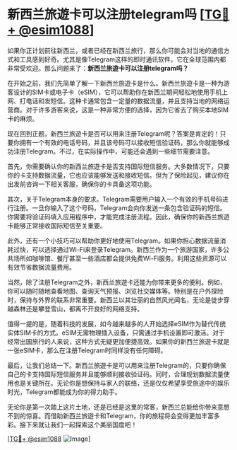 # 新西兰旅遊卡可以注册telegram吗 [[TG💪+ @esim1088](https://t.me/s/esim1088)]

如果你正计划前往新西兰，或者已经在新西兰旅行，那么你可能会对当地的通信方式和工具感到好奇。尤其是像Telegram这样的即时通讯软件，它在全球范围内都非常受欢迎。那么问题来了：**新西兰旅遊卡可以注册telegram吗？**

在开始之前，我们先简单了解一下新西兰旅遊卡是什么。新西兰旅遊卡是一种为游客设计的SIM卡或电子卡（eSIM），它可以帮助你在新西兰期间轻松地使用手机上网、打电话和发短信。这种卡通常包含一定量的数据流量，并且支持当地的网络运营商。对于许多游客来说，这是一种非常方便的选择，因为它省去了购买本地SIM卡的麻烦。

现在回到正题，新西兰旅遊卡是否可以用来注册Telegram呢？答案是肯定的！只要你拥有一个有效的电话号码，并且该号码可以接收短信验证码，那么你就能够成功注册Telegram。不过，在实际操作中，可能还会遇到一些细节需要注意。

首先，你需要确认你的新西兰旅遊卡是否支持国际短信服务。大多数情况下，只要你的卡支持数据流量，它也应该能够发送和接收短信。但为了保险起见，建议你在出发前咨询一下相关客服，确保你的卡具备这项功能。

其次，关于Telegram本身的要求。Telegram需要用户输入一个有效的手机号码进行注册。一旦你输入了这个号码，Telegram会向你发送一条包含验证码的短信。你需要将验证码填入应用程序中，才能完成注册流程。因此，确保你的新西兰旅遊卡能够正常接收国际短信至关重要。

此外，还有一个小技巧可以帮助你更好地使用Telegram。如果你担心数据流量消耗过快，可以选择通过Wi-Fi来登录Telegram。新西兰作为一个旅游国家，许多公共场所如咖啡馆、餐厅甚至一些酒店都会提供免费Wi-Fi服务。利用这些资源可以有效节省数据流量费用。

当然，除了注册Telegram之外，新西兰旅遊卡还能为你带来更多的便利。例如，你可以随时随地查看地图、查询天气预报、浏览社交媒体等。特别是在户外探险时，保持与外界的联系非常重要。新西兰以其壮丽的自然风光闻名，无论是徒步穿越森林还是攀登雪山，都离不开良好的网络支持。

值得一提的是，随着科技的发展，如今越来越多的人开始选择eSIM作为替代传统实体SIM卡的方式。eSIM无需物理插入设备，只需通过手机设置即可激活。对于经常出国旅行的人来说，这种方式无疑更加便捷高效。如果你的新西兰旅遊卡就是一张eSIM卡，那么在注册Telegram时同样没有任何障碍。

最后，让我们总结一下。新西兰旅遊卡是可以用来注册Telegram的，只要你确保自己的卡支持国际短信服务并且能够顺利接收验证码。同时，合理规划数据流量使用也是关键所在。无论你是想保持与家人的联络，还是仅仅希望享受旅途中的娱乐时光，Telegram都能成为你的得力助手。

无论你是第一次踏上这片土地，还是已经是这里的常客，新西兰总能给你带来意想不到的惊喜。而借助新西兰旅遊卡和Telegram，你的旅程将会变得更加丰富多彩。接下来就让我们一起探索这个美丽国度吧！

[[TG💪+ @esim1088](https://t.me/s/esim1088) ![Image](https://i.postimg.cc/4NQfJmqS/Snipaste-2025-05-13-00-14-12.png)]